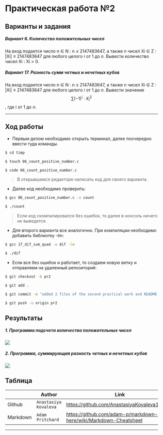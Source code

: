 

# Практическая работа №2

## Варианты и задания

##### **Вариант 6. Количество положительных чисел**
На вход подается число n &#8712; N : n &le; 2147483647, а также n чисел Xi ∈ Z : |Xi| &le; 2147483647 для любого целого *i* от 1 до *n*. Вывести количество чисел Xi : Xi > 0.

##### **Вариант 17. Разность сумм четных и нечетных кубов**

На вход подается число n &#8712; N : n &le; 2147483647, а также n чисел Xi ∈ Z : |Xi| &le; 2147483647 для любого целого *i* от 1 до *n*. Вывести значение $$\sum (-1)^i \cdot X^2_i$$ ,  где i от 1 до *n*.


---


## Ход работы

- Первым делом необходимо открыть терминал, далее поочередно ввести туда команды.

```sh
$ cd timp

$ touch 06_count_positive_number.c

$ code 06_count_positive_number.c
```

> В открывшимся редакторе написать код для своего варианта.
- Далее код необходимо проверить:
```sh
$ gcc 06_count_positive_number.c -o count

$ ./count
```
> Если код скомпилировался без ошибок, то далее в консоль ничего не выведется.
 
- Для второго варианта все аналогично. При компиляции необходимо добавить библиотеу -lm:

```sh
$ gcc 17_dif_sum_quad -o dif -lm

$ ./dif
```

- Если все без ошибок и работает, то создаем новую ветку и отправляем на удаленный репозиторий:

```sh
$ git checkout -b pr2

$ git add .

$ git commit -m "added 2 files of the second practical work and README.md"

$ git push -u origin pr2
```


## Результаты

 ##### **1. Программа подсчета количества положительных чисел**

![](https://i.ibb.co/qmZBy84/06.png)
 

 ##### **2. Программа, cуммирующая разность четных и нечетных кубов** 

![](https://i.ibb.co/FbNc7WM/17.png)


 ## Таблица

 
|                |Author                         |Link                         |
|----------------|-------------------------------|-----------------------------|
|Github          |`Anastasiya Kovaleva`          |https://github.com/AnastasiyaKovaleva18/timp        |
|Markdown        |`Adam Pritchard`               |https://github.com/adam-p/markdown-here/wiki/Markdown-Cheatsheet |

---